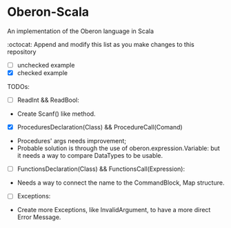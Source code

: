 # Oberon-Scala
An implementation of the Oberon language in Scala

:octocat: Append and modify this list as you make changes to this repository
- [ ] unchecked example
- [x] checked example

TODOs:

 - [ ] ReadInt && ReadBool:
 
 * Create Scanf() like method.

 - [x] ProceduresDeclaration(Class) && ProcedureCall(Comand)
 
 * Procedures' args needs improvement;
 * Probable solution is through the use of oberon.expression.Variable: but it needs a way to compare DataTypes to be usable.

 - [ ] FunctionsDeclaration(Class) && FunctionsCall(Expression):
 
 * Needs a way to connect the name to the CommandBlock, Map structure.

 - [ ] Exceptions:
 
 * Create more Exceptions, like InvalidArgument, to have a more direct Error Message.
